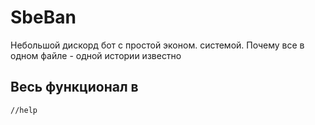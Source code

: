 # SbeBan
Небольшой дискорд бот с простой эконом. системой.
Почему все в одном файле - одной истории известно

## Весь функционал в 
```
//help
```
